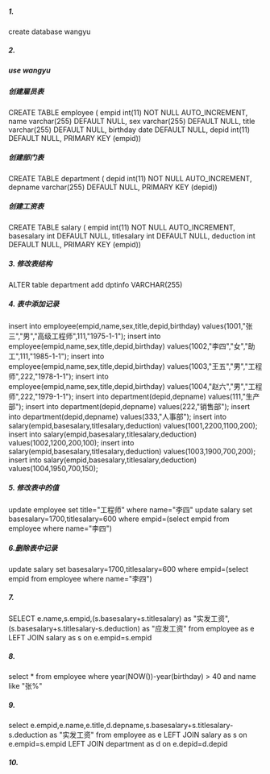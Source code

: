 ##### 1.
create database wangyu

##### 2.
##### use wangyu

##### 创建雇员表

CREATE TABLE employee (
  empid int(11) NOT NULL AUTO_INCREMENT,
  name varchar(255) DEFAULT NULL,
  sex varchar(255) DEFAULT NULL,
  title varchar(255) DEFAULT NULL,
  birthday date DEFAULT NULL,
  depid int(11) DEFAULT NULL,
  PRIMARY KEY (empid))

##### 创建部门表

  CREATE TABLE department (
  depid int(11) NOT NULL AUTO_INCREMENT,
  depname varchar(255) DEFAULT NULL,
  PRIMARY KEY (depid))

##### 创建工资表

 CREATE TABLE salary (
  empid int(11) NOT NULL AUTO_INCREMENT,
  basesalary int DEFAULT NULL,
  titlesalary int DEFAULT NULL,
  deduction int DEFAULT NULL,
  PRIMARY KEY (empid))



##### 3. 修改表结构
ALTER table department add dptinfo VARCHAR(255)

##### 4. 表中添加记录
insert into employee(empid,name,sex,title,depid,birthday) values(1001,"张三","男","高级工程师",111,"1975-1-1");
insert into employee(empid,name,sex,title,depid,birthday) values(1002,"李四","女","助工",111,"1985-1-1");
insert into employee(empid,name,sex,title,depid,birthday) values(1003,"王五","男","工程师",222,"1978-1-1");
insert into employee(empid,name,sex,title,depid,birthday) values(1004,"赵六","男","工程师",222,"1979-1-1");
insert into department(depid,depname) values(111,"生产部");
insert into department(depid,depname) values(222,"销售部");
insert into department(depid,depname) values(333,"人事部");
insert into salary(empid,basesalary,titlesalary,deduction) values(1001,2200,1100,200);
insert into salary(empid,basesalary,titlesalary,deduction) values(1002,1200,200,100);
insert into salary(empid,basesalary,titlesalary,deduction) values(1003,1900,700,200);
insert into salary(empid,basesalary,titlesalary,deduction) values(1004,1950,700,150);

##### 5. 修改表中的值
update employee set title="工程师" where name="李四"
update salary set basesalary=1700,titlesalary=600 where empid=(select empid from employee where name="李四")

##### 6.删除表中记录
update salary set basesalary=1700,titlesalary=600 where empid=(select empid from employee where name="李四")

##### 7.
SELECT e.name,s.empid,(s.basesalary+s.titlesalary) as "实发工资",(s.basesalary+s.titlesalary-s.deduction) as "应发工资" from employee as e LEFT JOIN salary as s on e.empid=s.empid

##### 8.
select * from employee where year(NOW())-year(birthday) > 40 and name like "张%"

##### 9.
select e.empid,e.name,e.title,d.depname,s.basesalary+s.titlesalary-s.deduction as "实发工资" from employee as e LEFT JOIN salary as s on e.empid=s.empid LEFT JOIN department as d on e.depid=d.depid

##### 10.


